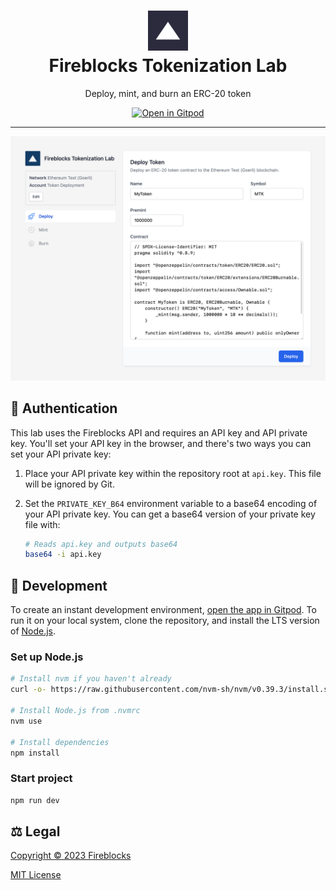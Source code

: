<h1 align="center">
<img src="public/icons/favicon-192x192.png" alt="Fireblocks" width="64px" height="64px" />
<br />
Fireblocks Tokenization Lab
</h1>

<p align="center">
Deploy, mint, and burn an ERC-20 token
</p>

<a href="https://gitpod.io/#https://github.com/Burry/tokenization-lab" target="_blank">
<p align="center">
<img alt="Open in Gitpod" src="https://gitpod.io/button/open-in-gitpod.svg" />
</p>
</a>

---

<a href="https://gitpod.io/#https://github.com/Burry/tokenization-lab" target="_blank">
<p align="center">
<img alt="Open in Gitpod" src="docs/screenshot.png" />
</p>
</a>

## 🔐 Authentication

This lab uses the Fireblocks API and requires an API key and API private key. You'll set your API key in the browser, and there's two ways you can set your API private key:

1. Place your API private key within the repository root at `api.key`. This file will be ignored by Git.
2. Set the `PRIVATE_KEY_B64` environment variable to a base64 encoding of your API private key. You can get a base64 version of your private key file with:

   ```bash
   # Reads api.key and outputs base64
   base64 -i api.key
   ```

## 🔨 Development

To create an instant development environment, [open the app in Gitpod](https://gitpod.io/#https://github.com/Burry/tokenization-lab). To run it on your local system, clone the repository, and install the LTS version of [Node.js](https://nodejs.org/en/download/).

### Set up Node.js

```bash
# Install nvm if you haven't already
curl -o- https://raw.githubusercontent.com/nvm-sh/nvm/v0.39.3/install.sh | bash

# Install Node.js from .nvmrc
nvm use

# Install dependencies
npm install
```

### Start project

```bash
npm run dev
```

## ⚖️ Legal

[Copyright © 2023 Fireblocks](https://www.fireblocks.com)

[MIT License](LICENSE)
